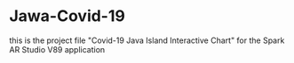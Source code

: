 # Jawa-Covid-19
this is the project file "Covid-19 Java Island Interactive Chart" for the Spark AR Studio V89 application

